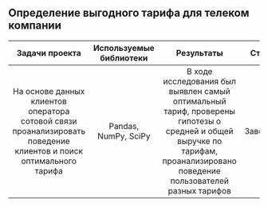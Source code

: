 ## Определение выгодного тарифа для телеком компании
| Задачи проекта | Используемые библиотеки | Результаты | Статус |
| :-------------: |:------------------:| :-----:|:-----:|
|  На основе данных клиентов оператора сотовой связи проанализировать поведение клиентов и поиск оптимального тарифа | Pandas, NumPy, SciPy | В ходе исследования был выявлен самый оптимальный тариф, проверены гипотезы о средней и общей выручке по тарифам, проанализировано поведение пользователей разных тарифов | Завершен |
